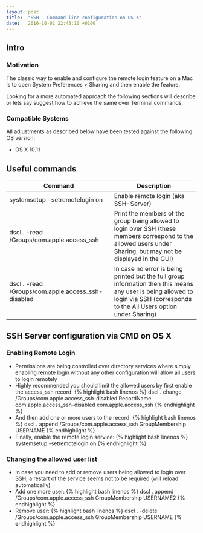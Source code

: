 ```yaml
---
layout: post
title:  "SSH - Command line configuration on OS X"
date:   2016-10-02 22:45:10 +0100
---
```


## Intro

### Motivation

The classic way to enable and configure the remote login feature on a Mac is to open System Preferences > Sharing and then enable the feature.

Looking for a more automated approach the following sections will describe or lets say suggest how to achieve the same over Terminal commands.

### Compatible Systems

All adjustments as described below have been tested against the following OS version:

* OS X 10.11

## Useful commands

| Command | Description |
|---------|-------------|
| systemsetup -setremotelogin on | Enable remote login (aka SSH-Server) |
| dscl . -read /Groups/com.apple.access_ssh | Print the members of the group being allowed to login over SSH (these members correspond to the allowed users under Sharing, but may not be displayed in the GUI) |
| dscl . -read /Groups/com.apple.access_ssh-disabled | In case no error is being printed but the full group information then this means any user is being allowed to login via SSH (corresponds to the All Users option under Sharing) |

## SSH Server configuration via CMD on OS X

### Enabling Remote Login

* Permissions are being controlled over directory services where simply enabling remote login without any other configuration will allow all users to login remotely
* Highly recommended you should limit the allowed users by first enable the access_ssh record:
{% highlight bash linenos %}
dscl . change /Groups/com.apple.access_ssh-disabled RecordName com.apple.access_ssh-disabled com.apple.access_ssh
{% endhighlight %}
* And then add one or more users to the record:
{% highlight bash linenos %}
dscl . append /Groups/com.apple.access_ssh GroupMembership USERNAME
{% endhighlight %}
* Finally, enable the remote login service:
{% highlight bash linenos %}
systemsetup -setremotelogin on
{% endhighlight %}

### Changing the allowed user list

* In case you need to add or remove users being allowed to login over SSH, a restart of the service seems not to be required (will reload automatically)
* Add one more user:
{% highlight bash linenos %}
dscl . append /Groups/com.apple.access_ssh GroupMembership USERNAME2
{% endhighlight %}
* Remove user:
{% highlight bash linenos %}
dscl . -delete /Groups/com.apple.access_ssh GroupMembership USERNAME
{% endhighlight %}
